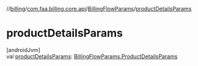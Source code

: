 //[billing](../../../index.md)/[com.faa.billing.core.api](../index.md)/[BillingFlowParams](index.md)/[productDetailsParams](product-details-params.md)

# productDetailsParams

[androidJvm]\
val [productDetailsParams](product-details-params.md): [BillingFlowParams.ProductDetailsParams](-product-details-params/index.md)
